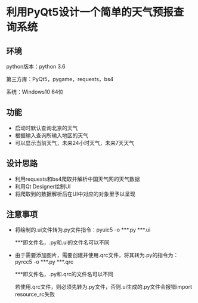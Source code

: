 # 利用PyQt5设计一个简单的天气预报查询系统

## 环境

python版本：python 3.6

第三方库：PyQt5，pygame，requests，bs4

系统：Windows10 64位

## 功能

- 启动时默认查询北京的天气
- 根据输入查询所输入地区的天气
- 可以显示当前天气，未来24小时天气，未来7天天气

## 设计思路

- 利用requests和bs4爬取并解析中国天气网的天气数据
- 利用Qt Designer绘制UI
- 将爬取到的数据解析后在UI中对应的对象里予以呈现

## 注意事项

- 将绘制的.ui文件转为.py文件指令：pyuic5 -o \*\*\*.py \*\*\*.ui

  \*\*\*即文件名，.py和.ui的文件名可以不同

- 由于需要添加图片，需要创建并使用.qrc文件，将其转为.py的指令为：pyrcc5 -o \*\*\*.py \*\*\*.qrc

  \*\*\*即文件名，.py和.qrc的文件名可以不同

  若使用.qrc文件，则必须先转为.py文件，否则.ui生成的.py文件会报错import resource_rc失败
